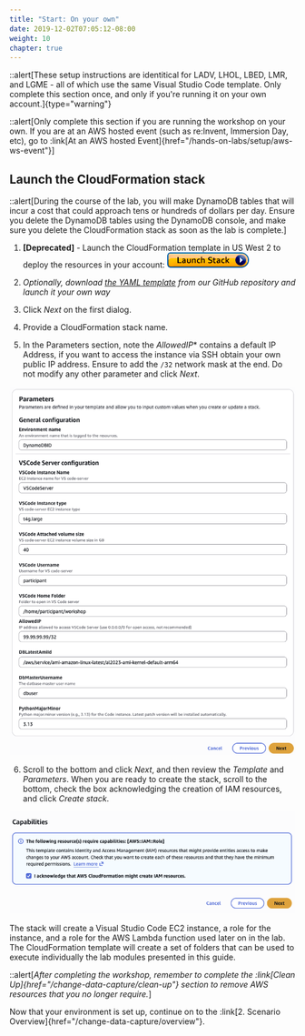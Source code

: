 ```yaml
---
title: "Start: On your own"
date: 2019-12-02T07:05:12-08:00
weight: 10
chapter: true
---
```



::alert[These setup instructions are identitical for LADV, LHOL, LBED, LMR, and LGME - all of which use the same Visual Studio Code template. Only complete this section once, and only if you're running it on your own account.]{type="warning"}

::alert[Only complete this section if you are running the workshop on your own. If you are at an AWS hosted event (such as re\:Invent, Immersion Day, etc), go to :link[At an AWS hosted Event]{href="/hands-on-labs/setup/aws-ws-event"}]

## Launch the CloudFormation stack
::alert[During the course of the lab, you will make DynamoDB tables that will incur a cost that could approach tens or hundreds of dollars per day. Ensure you delete the DynamoDB tables using the DynamoDB console, and make sure you delete the CloudFormation stack as soon as the lab is complete.]

1. **[Deprecated]** - Launch the CloudFormation template in US West 2 to deploy the resources in your account: [![CloudFormation](/static/images/cloudformation-launch-stack.png)](https://console.aws.amazon.com/cloudformation/home?region=us-west-2#/stacks/new?stackName=DynamoDBID&templateURL=:param{key="design_patterns_s3_lab_yaml"})  

1. *Optionally, download [the YAML template](https://github.com/aws-samples/aws-dynamodb-examples/blob/master/workshops/modernizer/modernizer-db.yaml) from our GitHub repository and launch it your own way*

1. Click *Next* on the first dialog.

1. Provide a CloudFormation stack name.

1. In the Parameters section, note the *AllowedIP** contains a default IP Address, if you want to access the instance via SSH obtain your own public IP address. Ensure to add the `/32` network mask at the end. Do not modify any other parameter and click *Next*.

![CloudFormation parameters](/static/images/common/on-your-own-cf-01.png)

6. Scroll to the bottom and click *Next*, and then review the *Template* and *Parameters*. When you are ready to create the stack, scroll to the bottom, check the box acknowledging the creation of IAM resources, and click *Create stack*.

![CloudFormation parameters](/static/images/common/on-your-own-cf-02.png)
  
  The stack will create a Visual Studio Code EC2 instance, a role for the instance, and a role for the AWS Lambda function used later on in the lab. The CloudFormation template will create a set of folders that can be used to execute individually the lab modules presented in this guide. 


::alert[*After completing the workshop, remember to complete the :link[Clean Up]{href="/change-data-capture/clean-up"} section to remove AWS resources that you no longer require.*]

Now that your environment is set up, continue on to the :link[2. Scenario Overview]{href="/change-data-capture/overview"}.  
